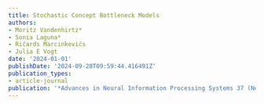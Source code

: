```yaml
---
title: Stochastic Concept Bottleneck Models
authors:
- Moritz Vandenhirtz*
- Sonia Laguna*
- Ričards Marcinkevičs
- Julia E Vogt
date: '2024-01-01'
publishDate: '2024-09-28T09:59:44.416491Z'
publication_types:
- article-journal
publication: '*Advances in Neural Information Processing Systems 37 (NeurIPS 2024)*'
---
```

